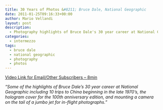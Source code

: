 ```yaml
---
title: 30 Years of Photos &#8211; Bruce Dale, National Geographic
date: 2011-01-25T09:16:33+00:00
author: Mario Vellandi
layout: post
description:
  - Photography highlights of Bruce Dale's 30 year career at National Geographic. Great shots and stories.
categories:
  - intermezzo
tags:
  - bruce dale
  - national geographic
  - photography
  - photos
---
```

[Video Link for Email/Other Subscribers &#8211; 8min](http://vimeo.com/8910838)

*&#8220;Some of the highlights of Bruce Dale&#8217;s 30 year career at National Geographic including 10 trips to China beginning in the late 1970&#8217;s, the hologram cover for the 100th anniversary edition, and mounting a camera on the tail of a jumbo jet for in-flight photographs.&#8221;*
